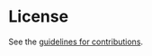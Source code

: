 # License

See the
[guidelines for contributions](https://github.com/jkunze/arkspec/blob/main/CONTRIBUTING.md).
